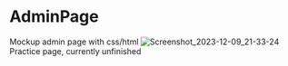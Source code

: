 # AdminPage
Mockup admin page with css/html
![Screenshot_2023-12-09_21-33-24](https://github.com/Mnduku/AdminPage/assets/116856099/75894a1a-558b-49ba-b755-2dca154006ee)
Practice page, currently unfinished
